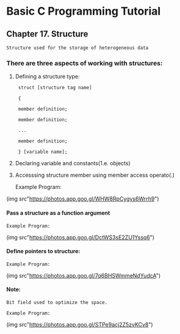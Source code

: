 # Basic C Programming Tutorial

## Chapter 17. Structure

    Structure used for the storage of heterogeneous data

### There are three aspects of working with structures:

1. Defining a structure type:

        struct [structure tag name]

        {

        member definition;

        member definition;

        ...

        member definition;

        } [variable name];


2. Declaring variable and constants(1.e. objects)

3. Accesssing structure member using member access operato(.)

    Example Program:

(img src"https://photos.app.goo.gl/WHW8RpCygys6Wrrh9")


#### Pass a structure as a function argument

    Example Program:

(img src"https://photos.app.goo.gl/DctWS3sE2ZU1Yssq6")

#### Define pointers to structure:

    Example Program:

(img src"https://photos.app.goo.gl/7q6BHSWmmeNdYudcA")

#### Note:

    Bit field used to optimize the space.

    Example Program:

(img src"https://photos.app.goo.gl/STPe9acj2Z5zvKCv8")
